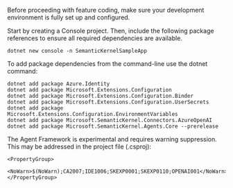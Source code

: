 Before proceeding with feature coding, make sure your development environment is fully set up and configured.

Start by creating a Console project. Then, include the following package references to ensure all required dependencies are available.


`dotnet new console -n SemanticKernelSampleApp `


To add package dependencies from the command-line use the dotnet command:



```
dotnet add package Azure.Identity
dotnet add package Microsoft.Extensions.Configuration
dotnet add package Microsoft.Extensions.Configuration.Binder
dotnet add package Microsoft.Extensions.Configuration.UserSecrets
dotnet add package Microsoft.Extensions.Configuration.EnvironmentVariables
dotnet add package Microsoft.SemanticKernel.Connectors.AzureOpenAI
dotnet add package Microsoft.SemanticKernel.Agents.Core --prerelease
```


The Agent Framework is experimental and requires warning suppression. This may be addressed in the project file (.csproj):

``` 
<PropertyGroup>
   <NoWarn>$(NoWarn);CA2007;IDE1006;SKEXP0001;SKEXP0110;OPENAI001</NoWarn>
</PropertyGroup>
```

